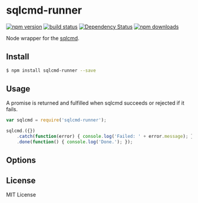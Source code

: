 # sqlcmd-runner

[![npm version](http://img.shields.io/npm/v/sqlcmd-runner.svg)](https://npmjs.org/package/sqlcmd-runner) [![build status](http://img.shields.io/travis/mikeobrien/node-sqlcmd-runner.svg)](https://travis-ci.org/mikeobrien/node-sqlcmd-runner) [![Dependency Status](http://img.shields.io/david/mikeobrien/node-sqlcmd-runner.svg)](https://david-dm.org/mikeobrien/node-sqlcmd-runner) [![npm downloads](http://img.shields.io/npm/dm/sqlcmd-runner.svg)](https://npmjs.org/package/sqlcmd-runner)

Node wrapper for the [sqlcmd](http://msdn.microsoft.com/en-us/library/ms162773.aspx).

## Install

```bash
$ npm install sqlcmd-runner --save
```

## Usage

A promise is returned and fulfilled when sqlcmd succeeds or rejected if it fails.

```js
var sqlcmd = require('sqlcmd-runner');

sqlcmd.({})
    .catch(function(error) { console.log('Failed: ' + error.message); })
    .done(function() { console.log('Done.'); });
```

## Options


## License
MIT License
